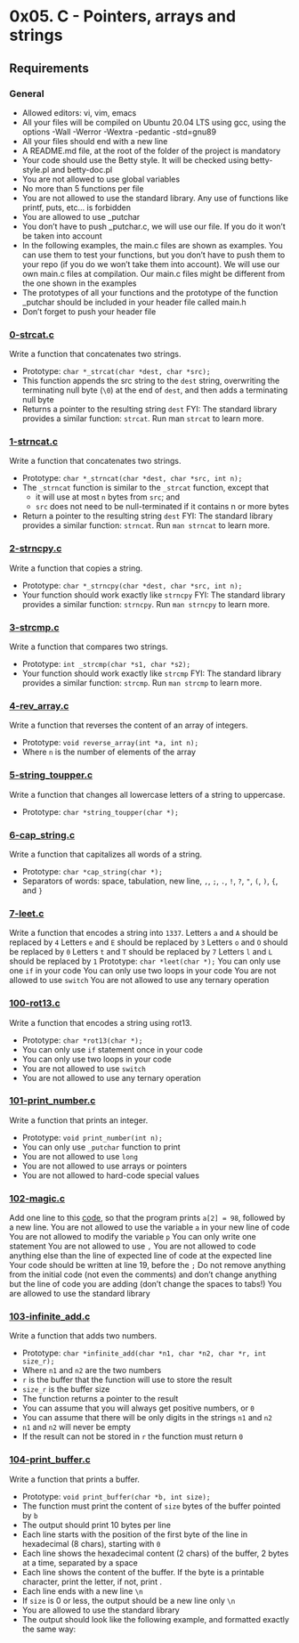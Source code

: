 # 0x05. C - Pointers, arrays and strings

## Requirements
### General

* Allowed editors: vi, vim, emacs
* All your files will be compiled on Ubuntu 20.04 LTS using gcc, using the options -Wall -Werror -Wextra -pedantic -std=gnu89
* All your files should end with a new line
* A README.md file, at the root of the folder of the project is mandatory
* Your code should use the Betty style. It will be checked using betty-style.pl and betty-doc.pl
* You are not allowed to use global variables
* No more than 5 functions per file
* You are not allowed to use the standard library. Any use of functions like printf, puts, etc… is forbidden
* You are allowed to use _putchar
* You don’t have to push _putchar.c, we will use our file. If you do it won’t be taken into account
* In the following examples, the main.c files are shown as examples. You can use them to test your functions, but you don’t have to push them to your repo (if you do we won’t take them into account). We will use our own main.c files at compilation. Our main.c files might be different from the one shown in the examples
* The prototypes of all your functions and the prototype of the function _putchar should be included in your header file called main.h
* Don’t forget to push your header file

### [0-strcat.c](0-strcat.c)
Write a function that concatenates two strings.
* Prototype: `char *_strcat(char *dest, char *src);`
* This function appends the src string to the `dest` string, overwriting the terminating null byte (`\0`) at the end of `dest`, and then adds a terminating null byte
* Returns a pointer to the resulting string `dest`
FYI: The standard library provides a similar function: `strcat`. Run man `strcat` to learn more.

### [1-strncat.c](1-strncat.c)
Write a function that concatenates two strings.
* Prototype: `char *_strncat(char *dest, char *src, int n);`
* The `_strncat` function is similar to the `_strcat` function, except that
	* it will use at most `n` bytes from `src`; and
	* `src` does not need to be null-terminated if it contains n or more bytes
* Return a pointer to the resulting string `dest`
FYI: The standard library provides a similar function: `strncat`. Run `man strncat` to learn more.

### [2-strncpy.c](2-strncpy.c)
Write a function that copies a string.
* Prototype: `char *_strncpy(char *dest, char *src, int n);`
* Your function should work exactly like `strncpy`
FYI: The standard library provides a similar function: `strncpy`. Run `man strncpy` to learn more.

### [3-strcmp.c](3-strcmp.c)
Write a function that compares two strings.
* Prototype: `int _strcmp(char *s1, char *s2);`
* Your function should work exactly like `strcmp`
FYI: The standard library provides a similar function: `strcmp`. Run `man strcmp` to learn more.

### [4-rev_array.c](4-rev_array.c)
Write a function that reverses the content of an array of integers.
* Prototype: `void reverse_array(int *a, int n);`
* Where `n` is the number of elements of the array

### [5-string_toupper.c](5-string_toupper.c)
Write a function that changes all lowercase letters of a string to uppercase.
* Prototype: `char *string_toupper(char *);`

### [6-cap_string.c](6-cap_string.c)
Write a function that capitalizes all words of a string.
* Prototype: `char *cap_string(char *);`
* Separators of words: space, tabulation, new line, `,`, `;`, `.`, `!`, `?`, `"`, `(`, `)`, `{`, and `}`

### [7-leet.c](7-leet.c)
Write a function that encodes a string into `1337`.
Letters `a` and `A` should be replaced by `4`
Letters `e` and `E` should be replaced by `3`
Letters `o` and `O` should be replaced by `0`
Letters `t` and `T` should be replaced by `7`
Letters `l` and `L` should be replaced by `1`
Prototype: `char *leet(char *);`
You can only use one `if` in your code
You can only use two loops in your code
You are not allowed to use `switch`
You are not allowed to use any ternary operation

### [100-rot13.c](100-rot13.c)
Write a function that encodes a string using rot13.
* Prototype: `char *rot13(char *);`
* You can only use `if` statement once in your code
* You can only use two loops in your code
* You are not allowed to use `switch`
* You are not allowed to use any ternary operation

### [101-print_number.c](101-print_number.c)
Write a function that prints an integer.
* Prototype: `void print_number(int n);`
* You can only use `_putchar` function to print
* You are not allowed to use `long`
* You are not allowed to use arrays or pointers
* You are not allowed to hard-code special values

### [102-magic.c](102-magic.c)
Add one line to this [code](https://github.com/alx-tools/make_magic_happen/blob/master/magic.c), so that the program prints `a[2] = 98`, followed by a new line.
You are not allowed to use the variable `a` in your new line of code
You are not allowed to modify the variable `p`
You can only write one statement
You are not allowed to use `,`
You are not allowed to code anything else than the line of expected line of code at the expected line
Your code should be written at line 19, before the `;`
Do not remove anything from the initial code (not even the comments)
and don’t change anything but the line of code you are adding (don’t change the spaces to tabs!)
You are allowed to use the standard library

### [103-infinite_add.c](103-infinite_add.c)
Write a function that adds two numbers.
* Prototype: `char *infinite_add(char *n1, char *n2, char *r, int size_r);`
* Where `n1` and `n2` are the two numbers
* `r` is the buffer that the function will use to store the result
* `size_r` is the buffer size
* The function returns a pointer to the result
* You can assume that you will always get positive numbers, or `0`
* You can assume that there will be only digits in the strings `n1` and `n2`
* `n1` and `n2` will never be empty
* If the result can not be stored in `r` the function must return `0`

### [104-print_buffer.c](104-print_buffer.c)
Write a function that prints a buffer.
* Prototype: `void print_buffer(char *b, int size);`
* The function must print the content of `size` bytes of the buffer pointed by `b`
* The output should print 10 bytes per line
* Each line starts with the position of the first byte of the line in hexadecimal (8 chars), starting with `0`
* Each line shows the hexadecimal content (2 chars) of the buffer, 2 bytes at a time, separated by a space
* Each line shows the content of the buffer. If the byte is a printable character, print the letter, if not, print .
* Each line ends with a new line `\n`
* If `size` is 0 or less, the output should be a new line only `\n`
* You are allowed to use the standard library
* The output should look like the following example, and formatted exactly the same way:

